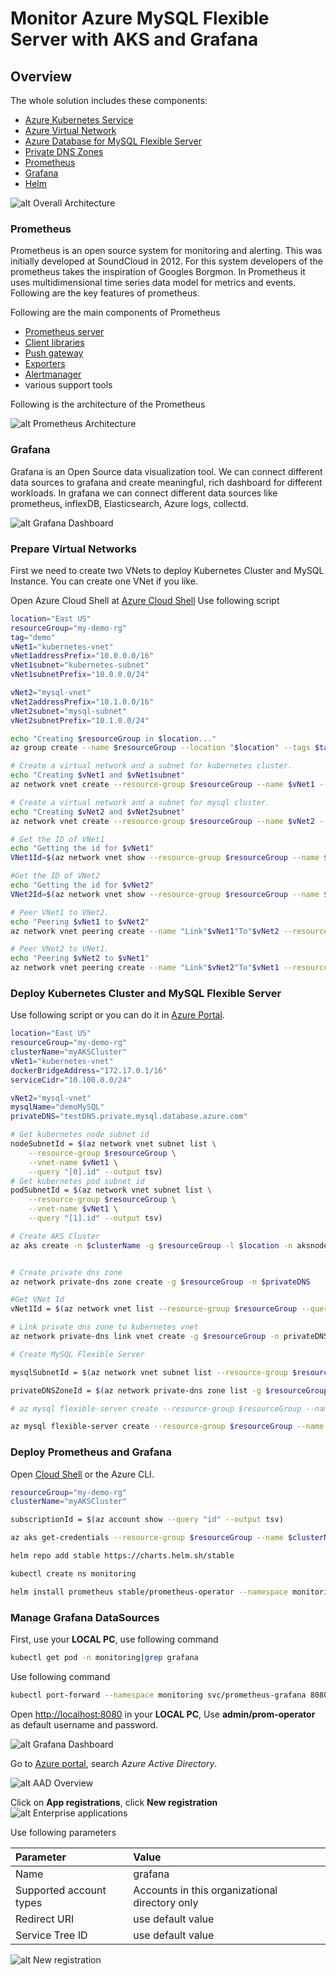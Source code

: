 # Monitor Azure MySQL Flexible Server with AKS and Grafana

## Overview

The whole solution includes these components:

* [Azure Kubernetes Service](https://docs.microsoft.com/en-us/azure/aks/intro-kubernetes)
* [Azure Virtual Network](https://docs.microsoft.com/en-us/azure/virtual-network/virtual-networks-overview)
* [Azure Database for MySQL Flexible Server](https://docs.microsoft.com/en-us/azure/mysql/flexible-server/overview)
* [Private DNS Zones](https://docs.microsoft.com/en-us/azure/dns/private-dns-privatednszone)
* [Prometheus](https://prometheus.io/docs/introduction/overview/)
* [Grafana](https://grafana.com/)
* [Helm](https://helm.sh/)

![alt Overall Architecture](images/Monitor%20MySQL%20Flexible%20Server%20with%20AKS%20and%20Grafana.png "Overall Architecture")

### Prometheus
Prometheus is an open source system for monitoring and alerting. This was initially developed at SoundCloud in 2012. For this system developers of the prometheus takes the inspiration of Googles Borgmon. In Prometheus it uses multidimensional time series data model for metrics and events. Following are the key features of prometheus.

Following are the main components of Prometheus

* [Prometheus server](https://github.com/prometheus/prometheus)
* [Client libraries](https://prometheus.io/docs/instrumenting/clientlibs/)
* [Push gateway](https://github.com/prometheus/pushgateway)
* [Exporters](https://prometheus.io/docs/instrumenting/exporters/)
* [Alertmanager](https://github.com/prometheus/alertmanager)
* various support tools

Following is the architecture of the Prometheus

![alt Prometheus Architecture](https://i2.wp.com/www.infrakloud.com/wp-content/uploads/2019/03/architecture.png?w=1351&ssl=1)

### Grafana
Grafana is an Open Source data visualization tool. We can connect different data sources to grafana and create meaningful, rich dashboard for different workloads. In grafana we can connect different data sources like prometheus, inflexDB, Elasticsearch, Azure logs, collectd.

![alt Grafana Dashboard](https://i2.wp.com/www.infrakloud.com/wp-content/uploads/2019/03/zimbra-grafana-001.png?w=1920&ssl=1)

### Prepare Virtual Networks

First we need to create two VNets to deploy Kubernetes Cluster and MySQL Instance. You can create one VNet if you like.

Open Azure Cloud Shell at [Azure Cloud Shell](https://shell.azure.com/)
Use following script

```bash
location="East US"
resourceGroup="my-demo-rg"
tag="demo"
vNet1="kubernetes-vnet"
vNet1addressPrefix="10.0.0.0/16"
vNet1subnet="kubernetes-subnet"
vNet1subnetPrefix="10.0.0.0/24"

vNet2="mysql-vnet"
vNet2addressPrefix="10.1.0.0/16"
vNet2subnet="mysql-subnet"
vNet2subnetPrefix="10.1.0.0/24"

echo "Creating $resourceGroup in $location..."
az group create --name $resourceGroup --location "$location" --tags $tag

# Create a virtual network and a subnet for kubernetes cluster.
echo "Creating $vNet1 and $vNet1subnet"
az network vnet create --resource-group $resourceGroup --name $vNet1 --address-prefix $vNet1addressPrefix  --location "$location" --subnet-name $vNet1subnet --subnet-prefix $vNet1subnetPrefix

# Create a virtual network and a subnet for mysql cluster.
echo "Creating $vNet2 and $vNet2subnet"
az network vnet create --resource-group $resourceGroup --name $vNet2 --address-prefix $vNet2addressPrefix  --location "$location" --subnet-name $vNet2subnet --subnet-prefix $vNet2subnetPrefix

# Get the ID of VNet1
echo "Getting the id for $vNet1"
VNet1Id=$(az network vnet show --resource-group $resourceGroup --name $vNet1 --query id --out tsv)

#Get the ID of VNet2
echo "Getting the id for $vNet2"
VNet2Id=$(az network vnet show --resource-group $resourceGroup --name $vNet2 --query id --out tsv)

# Peer VNet1 to VNet2.
echo "Peering $vNet1 to $vNet2"
az network vnet peering create --name "Link"$vNet1"To"$vNet2 --resource-group $resourceGroup --vnet-name $vNet1 --remote-vnet $VNet2Id --allow-vnet-access

# Peer VNet2 to VNet1.
echo "Peering $vNet2 to $vNet1"
az network vnet peering create --name "Link"$vNet2"To"$vNet1 --resource-group $resourceGroup --vnet-name $vNet2 --remote-vnet $VNet1Id --allow-vnet-access

```

### Deploy Kubernetes Cluster and MySQL Flexible Server
Use following script or you can do it in [Azure Portal](https://ms.portal.azure.com/#home).

```bash
location="East US"
resourceGroup="my-demo-rg"
clusterName="myAKSCluster"
vNet1="kubernetes-vnet"
dockerBridgeAddress="172.17.0.1/16"
serviceCidr="10.100.0.0/24"

vNet2="mysql-vnet"
mysqlName="demoMySQL"
privateDNS="testDNS.private.mysql.database.azure.com"

# Get kubernetes node subnet id
nodeSubnetId = $(az network vnet subnet list \
    --resource-group $resourceGroup \
    --vnet-name $vNet1 \
    --query "[0].id" --output tsv)
# Get kubernetes pod subnet id
podSubnetId = $(az network vnet subnet list \
    --resource-group $resourceGroup \
    --vnet-name $vNet1 \
    --query "[1].id" --output tsv)

# Create AKS Cluster
az aks create -n $clusterName -g $resourceGroup -l $location -n aksnodepool --max-pods 250 --node-count 3 --network-plugin azure --vnet-subnet-id $nodeSubnetId --pod-subnet-id $podSubnetId --docker-bridge-address $dockerBridgeAddress --service-cidr $serviceCidr --generate-ssh-keys


# Create private dns zone
az network private-dns zone create -g $resourceGroup -n $privateDNS

#Get VNet Id
vNet1Id = $(az network vnet list --resource-group $resourceGroup --query "[?contains(name,'$vNet1')].id" --output tsv)

# Link private dns zone to kubernetes vnet
az network private-dns link vnet create -g $resourceGroup -n privateDNSLink -z $privateDNS  -v $vNet1Id -e False

# Create MySQL Flexible Server

mysqlSubnetId = $(az network vnet subnet list --resource-group $resourceGroup --vnet-name $vNet2 --query "[0].id" --output tsv)

privateDNSZoneId = $(az network private-dns zone list -g $resourceGroup --query "[0].id" --output tsv)

# az mysql flexible-server create --resource-group $resourceGroup --name $mysqlName --location $location --subnet $mysqlSubnetId --private-dns-zone $privateDNSZoneId

az mysql flexible-server create --resource-group $resourceGroup --name $clusterName --vnet $vNet2 --subnet $mysqlSubnetId --location $location --private-dns-zone $privateDNSZoneId
```

### Deploy Prometheus and Grafana
Open [Cloud Shell](https://shell.azure.com) or the Azure CLI.

```bash
resourceGroup="my-demo-rg"
clusterName="myAKSCluster"

subscriptionId = $(az account show --query "id" --output tsv)

az aks get-credentials --resource-group $resourceGroup --name $clusterName

helm repo add stable https://charts.helm.sh/stable

kubectl create ns monitoring

helm install prometheus stable/prometheus-operator --namespace monitoring
```

### Manage Grafana DataSources
First, use your **LOCAL PC**, use following command
```bash
kubectl get pod -n monitoring|grep grafana
```

Use following command
```bash
kubectl port-forward --namespace monitoring svc/prometheus-grafana 8080:80
```

Open [http://localhost:8080](http://localhost:8080) in your **LOCAL PC**, Use **admin/prom-operator** as default username and password.

![alt Grafana Dashboard](https://miro.medium.com/max/1400/1*xAyXixl65Hlux1S2yy4Iig.png)

Go to [Azure portal](https://portal.azure.com), search *Azure Active Directory*.

![alt AAD Overview](images/AAD%20Overview.png)

Click on **App registrations**, click **New registration**
![alt Enterprise applications](images/App%20Registrations.png)

Use following parameters

| Parameter | Value |
| :----------|:------|
| Name      | grafana|
| Supported account types| Accounts in this organizational directory only|
|Redirect URI| use default value|
|Service Tree ID| use default value|

![alt New registration](images/register%20an%20application.png)


